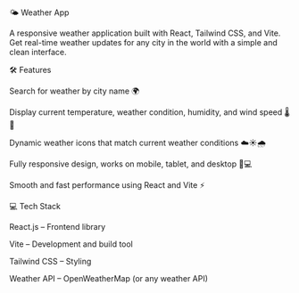 🌤️ Weather App

A responsive weather application built with React, Tailwind CSS, and Vite. Get real-time weather updates for any city in the world with a simple and clean interface.

🛠 Features

Search for weather by city name 🌍

Display current temperature, weather condition, humidity, and wind speed 🌡️💨

Dynamic weather icons that match current weather conditions ☁️☀️🌧️

Fully responsive design, works on mobile, tablet, and desktop 📱💻

Smooth and fast performance using React and Vite ⚡

💻 Tech Stack

React.js – Frontend library

Vite – Development and build tool

Tailwind CSS – Styling

Weather API – OpenWeatherMap (or any weather API)
